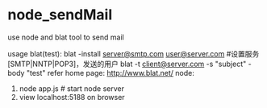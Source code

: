 # node_sendMail
use node and blat tool to send mail

usage
blat(test):
    blat -install server@smtp.com user@server.com    #设置服务[SMTP|NNTP|POP3]，发送的用户
    blat -t client@server.com  -s "subject" -body "test"
    refer home page: http://www.blat.net/
node:
1. node app.js  # start node server
2. view localhost:5188 on browser


